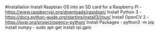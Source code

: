 #Installation
Install Raspbian OS into an SD card for a Raspberry Pi
	- https://www.raspberrypi.org/downloads/raspbian/
Install Python 3
	- https://docs.python-guide.org/starting/install3/linux/
Install OpenCV 2
	- https://pypi.org/project/opencv-python/
Install Packages
	- python3 -m pip install numpy
	- sudo apt-get install rpi.gpio


